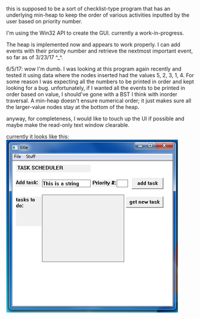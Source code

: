 this is supposed to be a sort of checklist-type program that has an underlying min-heap 
to keep the order of various activities inputted by the user based on priority number.    
     
I'm using the Win32 API to create the GUI. currently a work-in-progress.    

The heap is implemented now and appears to work properly. I can add events with their priority number 
and retrieve the nextmost important event, so far as of 3/23/17 ^_^.    
    
6/5/17: wow I'm dumb. I was looking at this program again recently and tested it using data where the nodes inserted had the values 5, 2, 3, 1, 4. For some reason I was expecting all the numbers to be printed in order and kept looking for a bug. unfortunately, if I wanted all the events to be printed in order based on value, I should've gone with a BST I think with inorder traversal. A min-heap doesn't ensure numerical order; it just makes sure all the larger-value nodes stay at the bottom of the heap.    
    
anyway, for completeness, I would like to touch up the UI if possible and maybe make the read-only text window clearable. 
    
currently it looks like this:  
<img src='testgui.png'></img>
